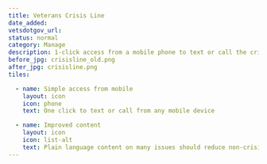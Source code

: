 ```yaml
---
title: Veterans Crisis Line
date_added:
vetsdotgov_url:
status: normal
category: Manage
description: 1-click access from a mobile phone to text or call the crisis line
before_jpg: crisisline_old.png
after_jpg: crisisline.png
tiles:

  - name: Simple access from mobile
    layout: icon
    icon: phone
    text: One click to text or call from any mobile device

  - name: Improved content
    layout: icon
    icon: list-alt
    text: Plain language content on many issues should reduce non-crisis calls
---
```

